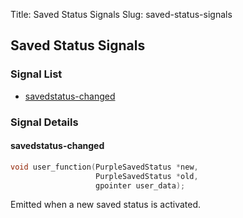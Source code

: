 Title: Saved Status Signals
Slug: saved-status-signals

## Saved Status Signals

### Signal List

* [savedstatus-changed](#savedstatus-changed)

### Signal Details

#### savedstatus-changed

```c
void user_function(PurpleSavedStatus *new,
                   PurpleSavedStatus *old,
                   gpointer user_data);
```

Emitted when a new saved status is activated.
